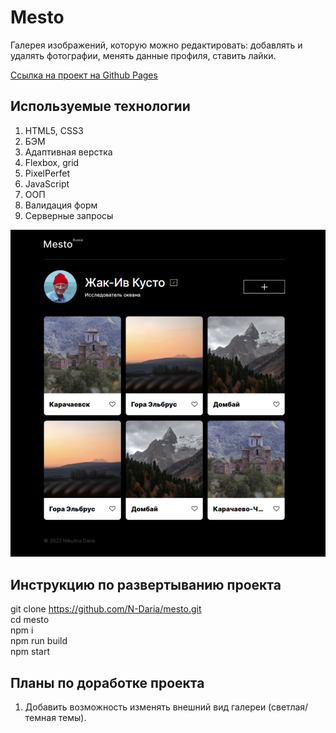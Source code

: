 # Mesto

Галерея изображений, которую можно редактировать: добавлять и удалять фотографии, менять данные профиля, ставить лайки.

[Ссылка на проект на Github Pages](https://n-daria.github.io/mesto/)

## Используемые технологии
 1. HTML5, CSS3
 2. БЭМ
 3. Адаптивная верстка
 4. Flexbox, grid
 5. PixelPerfet
 6. JavaScript
 7. ООП
 8. Валидация форм
 9. Серверные запросы

<p align="center">
  <img src="src/images/skreenshot.jpg"/>
</p>

## Инструкцию по развертыванию проекта

git clone https://github.com/N-Daria/mesto.git  
cd mesto  
npm i   
npm run build  
npm start  

## Планы по доработке проекта

1. Добавить возможность изменять внешний вид галереи (светлая/темная темы). 
